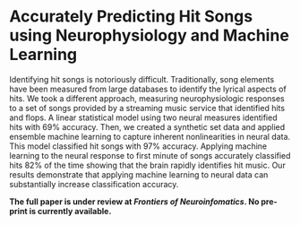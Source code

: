 # Accurately Predicting Hit Songs using Neurophysiology and Machine Learning

Identifying hit songs is notoriously difficult.  Traditionally, song elements have been measured from large databases to identify the lyrical aspects of hits.  We took a different approach, measuring neurophysiologic responses to a set of songs provided by a streaming music service that identified hits and flops.  A linear statistical model using two neural measures identified hits with 69% accuracy.  Then, we created a synthetic set data and applied ensemble machine learning to capture inherent nonlinearities in neural data.  This model classified hit songs with 97% accuracy.  Applying machine learning to the neural response to first minute of songs accurately classified hits 82% of the time showing that the brain rapidly identifies hit music.  Our results demonstrate that applying machine learning to neural data can substantially increase classification accuracy.   

**The full paper is under review at *Frontiers of Neuroinfomatics*. No pre-print is currently available.**
